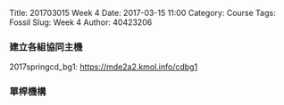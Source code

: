 Title: 201703015 Week 4
Date: 2017-03-15 11:00
Category: Course
Tags: Fossil
Slug: Week 4
Author: 40423206

<h3>建立各組協同主機</h3>
<p>2017springcd_bg1: <a href="https://mde2a2.kmol.info/cdbg1">https://mde2a2.kmol.info/cdbg1</a></p>

<h3>單桿機構</h3>